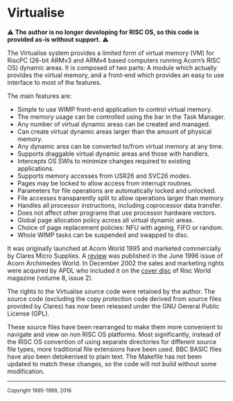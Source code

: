 # Virtualise #

:warning: **The author is no longer developing for RISC OS, so this code is provided as-is without support.** :warning:

The Virtualise system provides a limited form of virtual memory (VM) for RiscPC (26-bit ARMv3 and ARMv4 based computers running Acorn’s RISC OS) dynamic areas. It is composed of two parts: A module which actually provides the virtual memory, and a front-end which provides an easy to use interface to most of the features.

The main features are:
* Simple to use WIMP front-end application to control virtual memory.
* The memory usage can be controlled using the bar in the Task Manager.
* Any number of virtual dynamic areas can be created and managed.
* Can create virtual dynamic areas larger than the amount of physical memory.
* Any dynamic area can be converted to/from virtual memory at any time.
* Supports draggable virtual dynamic areas and those with handlers.
* Intercepts OS SWIs to minimize changes required to existing applications.
* Supports memory accesses from USR26 and SVC26 modes.
* Pages may be locked to allow access from interrupt routines.
* Parameters for file operations are automatically locked and unlocked.
* File accesses transparently split to allow operations larger than memory.
* Handles all processor instructions, including coprocessor data transfer.
* Does not affect other programs that use processor hardware vectors.
* Global page allocation policy across all virtual dynamic areas.
* Choice of page replacement policies: NFU with ageing, FIFO or random.
* Whole WIMP tasks can be suspended and swapped to disc.

It was originally launched at Acorn World 1995 and marketed commercially by Clares Micro Supplies. A [review](http://www.thoukydides.webspace.virginmedia.com/images/scan-virtualise.jpg) was published in the June 1996 issue of Acorn Archimedes World. In December 2002 the sales and marketing rights were acquired by APDL who included it on the [cover disc](http://www.apdl.org.uk/riscworld/volumes/volume8/issue2/virtual/) of Risc World magazine (volume 8, issue 2).

The rights to the Virtualise source code were retained by the author. The source code (excluding the copy protection code derived from source files provided by Clares) has now been released under the GNU General Public License (GPL).

These source files have been rearranged to make them more convenient to navigate and view on non RISC OS platforms. Most significantly, instead of the RISC OS convention of using separate directories for different source file types, more traditional file extensions have been used. BBC BASIC files have also been detokenised to plain text. The Makefile has not been updated to match these changes, so the code will not build without some modification.

***
<sup> Copyright 1995-1999, 2016